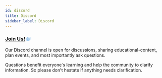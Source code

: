 ```yaml
---
id: discord
title: Discord
sidebar_label: Discord
---
```


### [Join Us!](http://near.chat/) <img src="../assets/icon-link.png" alt="^" style="display: inline; width: 0.8rem;"/>

Our Discord channel is open for discussions, sharing educational-content, plan events, and most importantly ask questions. 

Questions benefit everyone's learning and help the community to clarify information. So please don't hestate if anything needs clarification.